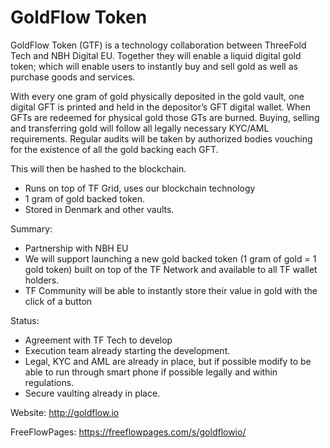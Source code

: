 # GoldFlow Token

GoldFlow Token (GTF) is a technology collaboration between ThreeFold Tech and NBH Digital EU. Together they will enable a liquid digital gold token; which will enable users to instantly buy and sell gold as well as purchase goods and services.

With every one gram of gold physically deposited in the gold vault, one digital GFT is printed and held in the depositor’s GFT digital wallet. When GFTs are redeemed for physical gold those GTs are burned. Buying, selling and transferring gold will follow all legally necessary KYC/AML requirements. Regular audits will be taken by authorized bodies vouching for the existence of all the gold backing each GFT. 

This will then be hashed to the blockchain.
- Runs on top of TF Grid, uses our blockchain technology
- 1 gram of gold backed token.
- Stored in Denmark and other vaults.

Summary: 
- Partnership with NBH EU
- We will support  launching  a new gold backed token (1 gram of gold = 1 gold token) built on top of the TF Network and available to all TF wallet holders.
- TF Community will be able to instantly store their value in gold with the click of a button

Status:
- Agreement with TF Tech to develop
- Execution team already starting the development.
- Legal, KYC and AML are already in place, but if possible modify to be able to run through smart phone if possible legally and within regulations.
- Secure vaulting already in place.

Website: http://goldflow.io

FreeFlowPages: https://freeflowpages.com/s/goldflowio/